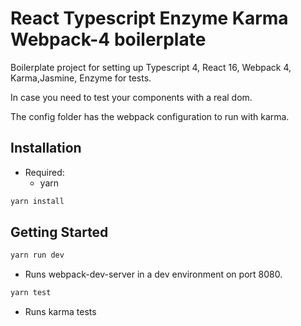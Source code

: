 # React Typescript Enzyme Karma Webpack-4 boilerplate
Boilerplate project for setting up Typescript 4, React 16, Webpack 4, Karma,Jasmine, Enzyme for tests.

In case you need to test your components with a real dom.

The config folder has the webpack configuration to run with karma.

## Installation

* Required:
    * yarn

```bash
yarn install
```

## Getting Started

```bash
yarn run dev
```
* Runs webpack-dev-server in a dev environment on port 8080.

```bash
yarn test
```
* Runs karma tests
